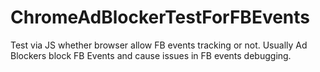 # ChromeAdBlockerTestForFBEvents
Test via JS whether browser allow FB events tracking or not. Usually Ad Blockers block FB Events and cause issues in FB events debugging.
